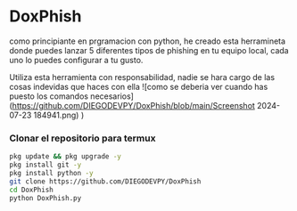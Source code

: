 # DoxPhish
como principiante en prgramacion con python, he creado esta herramineta donde puedes lanzar 5 diferentes tipos de phishing en tu equipo local, cada uno lo puedes configurar a tu gusto.

Utiliza esta herramienta con responsabilidad, nadie se hara cargo de las cosas indevidas que haces con ella
![como se deberia ver cuando has puesto los comandos necesarios](https://github.com/DIEGODEVPY/DoxPhish/blob/main/Screenshot 2024-07-23 184941.png)
)
### Clonar el repositorio para termux
```sh
pkg update && pkg upgrade -y
pkg install git -y
pkg install python -y
git clone https://github.com/DIEGODEVPY/DoxPhish
cd DoxPhish
python DoxPhish.py
